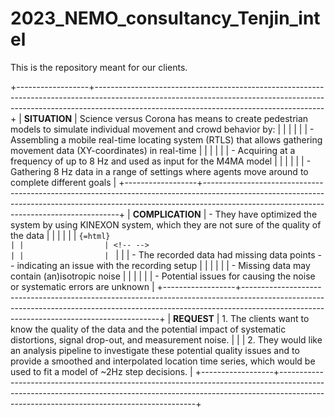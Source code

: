 # 2023_NEMO_consultancy_Tenjin_intel
This is the repository meant for our clients.


+------------------+---------------------------------------------------------------------------------------------------------------------------------------------------------------------------------------------------------------------+
| **SITUATION**    | Science versus Corona has means to create pedestrian models to simulate individual movement and crowd behavior by:                                                                                                  |
|                  |                                                                                                                                                                                                                     |
|                  | -   Assembling a mobile real-time locating system (RTLS) that allows gathering movement data (XY-coordinates) in real-time                                                                                          |
|                  |                                                                                                                                                                                                                     |
|                  | -   Acquiring at a frequency of up to 8 Hz and used as input for the M4MA model                                                                                                                                     |
|                  |                                                                                                                                                                                                                     |
|                  | -   Gathering 8 Hz data in a range of settings where agents move around to complete different goals                                                                                                                 |
+------------------+---------------------------------------------------------------------------------------------------------------------------------------------------------------------------------------------------------------------+
| **COMPLICATION** | -   They have optimized the system by using KINEXON system, which they are not sure of the quality of the data                                                                                                      |
|                  |                                                                                                                                                                                                                     |
|                  | ```{=html}                                                                                                                                                                                                          |
|                  | <!-- -->                                                                                                                                                                                                            |
|                  | ```                                                                                                                                                                                                                 |
|                  | -   The recorded data had missing data points -- indicating an issue with the recording setup                                                                                                                       |
|                  |                                                                                                                                                                                                                     |
|                  |     -   Missing data may contain (an)isotropic noise                                                                                                                                                                |
|                  |                                                                                                                                                                                                                     |
|                  |     -   Potential issues for causing the noise or systematic errors are unknown                                                                                                                                     |
+------------------+---------------------------------------------------------------------------------------------------------------------------------------------------------------------------------------------------------------------+
| **REQUEST**      | 1.  The clients want to know the quality of the data and the potential impact of systematic distortions, signal drop-out, and measurement noise.                                                                    |
|                  | 2.  They would like an analysis pipeline to investigate these potential quality issues and to provide a smoothed and interpolated location time series, which would be used to fit a model of \~2Hz step decisions. |
+------------------+---------------------------------------------------------------------------------------------------------------------------------------------------------------------------------------------------------------------+
